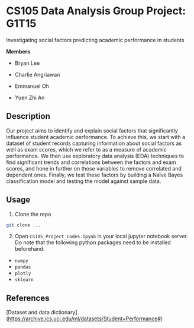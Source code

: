 # CS105 Data Analysis Group Project: G1T15

Investigating social factors predicting academic performance in students

**Members**

* Bryan Lee

* Charlie Angriawan

* Emmanuel Oh

* Yuen Zhi An

## Description

Our project aims to identify and explain social factors that significantly influence student academic performance. To achieve this, we start with a dataset of student records capturing information about social factors as well as exam scores, which we refer to as a measure of academic performance. We then use exploratory data analysis (EDA) techniques to find significant trends and correlations between the factors and exam scores, and hone in further on those variables to remove correlated and dependent ones. Finally, we test these factors by building a Naïve Bayes classification model and testing the model against sample data.

## Usage

1. Clone the repo
```sh
git clone ...
```

2. Open `CS105_Project_Codes.ipynb` in your local jupyter notebook server. Do note that the following python packages need to be installed beforehand:

- `numpy`
- `pandas`
- `plotly`
- `sklearn`

## References

[Dataset and data dictionary] (https://archive.ics.uci.edu/ml/datasets/Student+Performance#)
